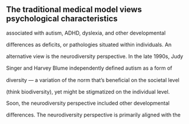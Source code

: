## The traditional medical model views psychological characteristics

associated with autism, ADHD, dyslexia, and other developmental

diﬀerences as deﬁcits, or pathologies situated within individuals. An

alternative view is the neurodiversity perspective. In the late 1990s, Judy

Singer and Harvey Blume independently deﬁned autism as a form of

diversity — a variation of the norm that’s beneﬁcial on the societal level

(think biodiversity), yet might be stigmatized on the individual level.

Soon, the neurodiversity perspective included other developmental

diﬀerences. The neurodiversity perspective is primarily aligned with the